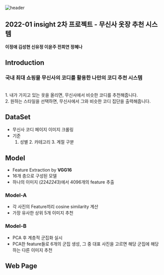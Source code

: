 ![header](https://capsule-render.vercel.app/api?type=waving&color=gradient&height=235&section=footer&text=무천장Project&fontColor=423F3E&fontSize=90&animation=fadeIn)

## 2022-01 insight 2차 프로젝트 - 무신사 옷장 추천 시스템
**이정애 김성현 신유정 이윤주 전희연 정혜나**

## Introduction
### 국내 최대 쇼핑몰 무신사의 코디를 활용한 나만의 코디 추천 시스템
<br>
1. 내가 가지고 있는 옷을 올리면, 무신사에서 비슷한 코디를 추천해줍니다. <br>
2. 원하는 스타일을 선택하면, 무신사에서 그와 비슷한 코디 집단을 출력해줍니다.

## DataSet
- 무신사 코디 페이지 이미지 크롤링
- 기준 
  1. 성별 2. 카테고리 3. 계절 구분
  
## Model
- Feature Extraction by **VGG16**
- 16개 층으로 구성된 모델
- 하나의 이미지 (224*224*3)에서 4096개의 feature 추출

### Model-A
- 각 사진의 Feature끼리 cosine similarity 계산
- 가장 유사한 상위 5개 이미지 추천 

### Model-B
- PCA 후 계층적 군집화 실시
- PCA한 feature들로 6개의 군집 생성, 그 중 대표 사진을 고르면 해당 군집에 해당하는 다른 이미지 추천

## Web Page
